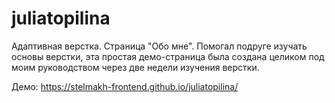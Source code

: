 # juliatopilina
Адаптивная верстка. Страница "Обо мне". Помогал подруге изучать основы верстки, эта простая демо-страница была создана целиком под моим руководством через две недели изучения верстки.

Демо: https://stelmakh-frontend.github.io/juliatopilina/
